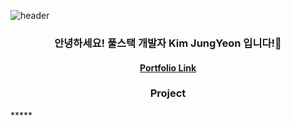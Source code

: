 ![header](https://capsule-render.vercel.app/api?type=Waving&color=auto&height=200&section=header&text=Wecome!&fontColor=333333&fontSize=90)

<h3 align="center">안녕하세요! 풀스택 개발자 Kim JungYeon 입니다!👋</h3>

<h4 align="center">
  <a href="https://jungyeonprotfolio.netlify.app/">Portfolio Link</a>
</h4>

<h3 align="center">
  Project
</h3>
*****
<!--
**jungyeon53/jungyeon53** is a ✨ _special_ ✨ repository because its `README.md` (this file) appears on your GitHub profile.

Here are some ideas to get you started:

- 🔭 I’m currently working on ...
- 🌱 I’m currently learning ...
- 👯 I’m looking to collaborate on ...
- 🤔 I’m looking for help with ...
- 💬 Ask me about ...
- 📫 How to reach me: ...
- 😄 Pronouns: ...
- ⚡ Fun fact: ...
-->
